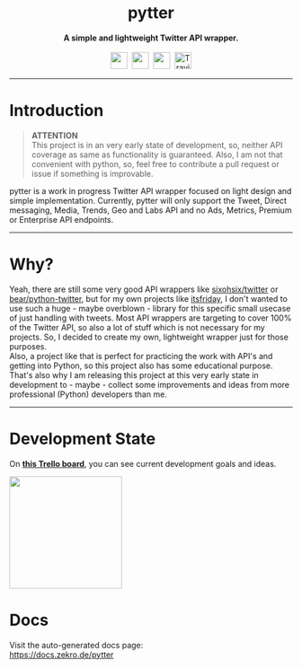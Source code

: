 <div align="center">
    <!-- <img src="" width="400"/> -->
    <!-- <br/> -->
    <h1>pytter</h1>
    <strong>A simple and lightweight Twitter API wrapper.</strong><br><br>
    <img src="https://forthebadge.com/images/badges/made-with-python.svg" height="30" />&nbsp;
    <img src="https://forthebadge.com/images/badges/fuck-it-ship-it.svg" height="30" />&nbsp;
    <a href="https://zekro.de/discord"><img src="https://img.shields.io/discord/307084334198816769.svg?logo=discord&style=for-the-badge" height="30"></a>&nbsp;
    <a href="https://travis-ci.org/zekroTJA/pytter"><img alt="Travis (.org)" height="30" src="https://img.shields.io/travis/zekrotja/pytter.svg?logo=travis&style=for-the-badge"></a>
</div>

---

# Introduction

> **ATTENTION**  
This project is in an very early state of development, so, neither API coverage as same as functionality is guaranteed. Also, I am not that convenient with python, so, feel free to contribute a pull request or issue if something is improvable.

pytter is a work in progress Twitter API wrapper focused on light design and simple implementation. Currently, pytter will only support the Tweet, Direct messaging, Media, Trends, Geo and Labs API and no Ads, Metrics, Premium or Enterprise API endpoints.

---

# Why?

Yeah, there are still some very good API wrappers like [sixohsix/twitter](https://github.com/sixohsix/twitter) or [bear/python-twitter](https://github.com/bear/python-twitter), but for my own projects like [itsfriday](https://github.com/zekroTJA/itsfriday), I don't wanted to use such a huge - maybe overblown - library for this specific small usecase of just handling with tweets. Most API wrappers are targeting to cover 100% of the Twitter API, so also a lot of stuff which is not necessary for my projects. So, I decided to create my own, lightweight wrapper just for those purposes.  
Also, a project like that is perfect for practicing the work with API's and getting into Python, so this project also has some educational purpose. That's also why I am releasing this project at this very early state in development to - maybe - collect some improvements and ideas from more professional (Python) developers than me.

---

# Development State

On [**this Trello board**](https://trello.com/b/BIRVsFUC/pytter), you can see current development goals and ideas.

<a href="https://trello.com/b/BIRVsFUC/pytter"><img src="https://d2k1ftgv7pobq7.cloudfront.net/meta/u/res/images/brand-assets/Logos/0099ec3754bf473d2bbf317204ab6fea/trello-logo-blue.png" width="200"/></a>

# Docs 

Visit the auto-generated docs page:  
https://docs.zekro.de/pytter
